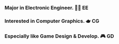 ### Major in Electronic Engineer. 🧑‍🔧 EE
### Interested in Computer Graphics. 🫖 CG
### Especially like Game Design & Develop. 🎮 GD
